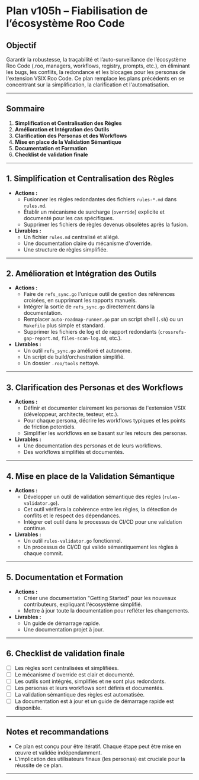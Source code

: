 # Plan v105h – Fiabilisation de l’écosystème Roo Code

## Objectif

Garantir la robustesse, la traçabilité et l’auto-surveillance de l’écosystème Roo Code (.roo, managers, workflows, registry, prompts, etc.), en éliminant les bugs, les conflits, la redondance et les blocages pour les personas de l'extension VSIX Roo Code. Ce plan remplace les plans précédents en se concentrant sur la simplification, la clarification et l'automatisation.

---

## Sommaire

1.  **Simplification et Centralisation des Règles**
2.  **Amélioration et Intégration des Outils**
3.  **Clarification des Personas et des Workflows**
4.  **Mise en place de la Validation Sémantique**
5.  **Documentation et Formation**
6.  **Checklist de validation finale**

---

## 1. Simplification et Centralisation des Règles

-   **Actions :**
    -   Fusionner les règles redondantes des fichiers `rules-*.md` dans `rules.md`.
    -   Établir un mécanisme de surcharge (`override`) explicite et documenté pour les cas spécifiques.
    -   Supprimer les fichiers de règles devenus obsolètes après la fusion.
-   **Livrables :**
    -   Un fichier `rules.md` centralisé et allégé.
    -   Une documentation claire du mécanisme d'override.
    -   Une structure de règles simplifiée.

---

## 2. Amélioration et Intégration des Outils

-   **Actions :**
    -   Faire de `refs_sync.go` l'unique outil de gestion des références croisées, en supprimant les rapports manuels.
    -   Intégrer la sortie de `refs_sync.go` directement dans la documentation.
    -   Remplacer `auto-roadmap-runner.go` par un script shell (`.sh`) ou un `Makefile` plus simple et standard.
    -   Supprimer les fichiers de log et de rapport redondants (`crossrefs-gap-report.md`, `files-scan-log.md`, etc.).
-   **Livrables :**
    -   Un outil `refs_sync.go` amélioré et autonome.
    -   Un script de build/orchestration simplifié.
    -   Un dossier `.roo/tools` nettoyé.

---

## 3. Clarification des Personas et des Workflows

-   **Actions :**
    -   Définir et documenter clairement les personas de l'extension VSIX (développeur, architecte, testeur, etc.).
    -   Pour chaque persona, décrire les workflows typiques et les points de friction potentiels.
    -   Simplifier les workflows en se basant sur les retours des personas.
-   **Livrables :**
    -   Une documentation des personas et de leurs workflows.
    -   Des workflows simplifiés et documentés.

---

## 4. Mise en place de la Validation Sémantique

-   **Actions :**
    -   Développer un outil de validation sémantique des règles (`rules-validator.go`).
    -   Cet outil vérifiera la cohérence entre les règles, la détection de conflits et le respect des dépendances.
    -   Intégrer cet outil dans le processus de CI/CD pour une validation continue.
-   **Livrables :**
    -   Un outil `rules-validator.go` fonctionnel.
    -   Un processus de CI/CD qui valide sémantiquement les règles à chaque commit.

---

## 5. Documentation et Formation

-   **Actions :**
    -   Créer une documentation "Getting Started" pour les nouveaux contributeurs, expliquant l'écosystème simplifié.
    -   Mettre à jour toute la documentation pour refléter les changements.
-   **Livrables :**
    -   Un guide de démarrage rapide.
    -   Une documentation projet à jour.

---

## 6. Checklist de validation finale

-   [ ] Les règles sont centralisées et simplifiées.
-   [ ] Le mécanisme d'override est clair et documenté.
-   [ ] Les outils sont intégrés, simplifiés et ne sont plus redondants.
-   [ ] Les personas et leurs workflows sont définis et documentés.
-   [ ] La validation sémantique des règles est automatisée.
-   [ ] La documentation est à jour et un guide de démarrage rapide est disponible.

---

## Notes et recommandations

-   Ce plan est conçu pour être itératif. Chaque étape peut être mise en œuvre et validée indépendamment.
-   L'implication des utilisateurs finaux (les personas) est cruciale pour la réussite de ce plan.

---

